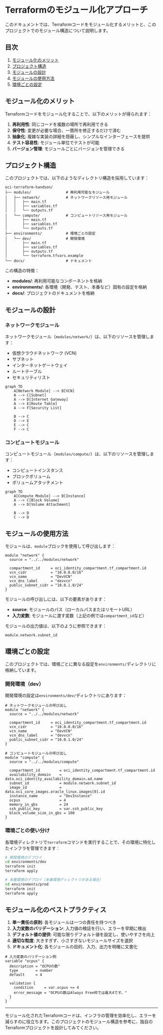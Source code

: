 # Terraformのモジュール化アプローチ

このドキュメントでは、Terraformコードをモジュール化するメリットと、このプロジェクトでのモジュール構造について説明します。

## 目次

1. [モジュール化のメリット](#モジュール化のメリット)
2. [プロジェクト構造](#プロジェクト構造)
3. [モジュールの設計](#モジュールの設計)
4. [モジュールの使用方法](#モジュールの使用方法)
5. [環境ごとの設定](#環境ごとの設定)

## モジュール化のメリット

Terraformコードをモジュール化することで、以下のメリットが得られます：

1. **再利用性**: 同じコードを複数の場所で再利用できる
2. **保守性**: 変更が必要な場合、一箇所を修正するだけで済む
3. **抽象化**: 複雑な実装の詳細を隠蔽し、シンプルなインターフェースを提供
4. **テスト容易性**: モジュール単位でテストが可能
5. **バージョン管理**: モジュールごとにバージョンを管理できる

## プロジェクト構造

このプロジェクトでは、以下のようなディレクトリ構造を採用しています：

```
oci-terraform-handson/
├── modules/                # 再利用可能なモジュール
│   ├── network/            # ネットワークリソース用モジュール
│   │   ├── main.tf
│   │   ├── variables.tf
│   │   └── outputs.tf
│   └── compute/            # コンピュートリソース用モジュール
│       ├── main.tf
│       ├── variables.tf
│       └── outputs.tf
├── environments/           # 環境ごとの設定
│   └── dev/                # 開発環境
│       ├── main.tf
│       ├── variables.tf
│       ├── outputs.tf
│       └── terraform.tfvars.example
└── docs/                   # ドキュメント
```

この構造の特徴：

- **modules/**: 再利用可能なコンポーネントを格納
- **environments/**: 各環境（開発、テスト、本番など）固有の設定を格納
- **docs/**: プロジェクトのドキュメントを格納

## モジュールの設計

### ネットワークモジュール

ネットワークモジュール（`modules/network/`）は、以下のリソースを管理します：

- 仮想クラウドネットワーク (VCN)
- サブネット
- インターネットゲートウェイ
- ルートテーブル
- セキュリティリスト

```mermaid
graph TD
    A[Network Module] --> B[VCN]
    A --> C[Subnet]
    A --> D[Internet Gateway]
    A --> E[Route Table]
    A --> F[Security List]
    
    B --> C
    D --> E
    E --> C
    F --> C
```

### コンピュートモジュール

コンピュートモジュール（`modules/compute/`）は、以下のリソースを管理します：

- コンピュートインスタンス
- ブロックボリューム
- ボリュームアタッチメント

```mermaid
graph TD
    A[Compute Module] --> B[Instance]
    A --> C[Block Volume]
    A --> D[Volume Attachment]
    
    B --> D
    C --> D
```

## モジュールの使用方法

モジュールは、`module`ブロックを使用して呼び出します：

```hcl
module "network" {
  source = "../../modules/network"

  compartment_id     = oci_identity_compartment.tf_compartment.id
  vcn_cidr           = "10.0.0.0/16"
  vcn_name           = "DevVCN"
  vcn_dns_label      = "devvcn"
  public_subnet_cidr = "10.0.1.0/24"
}
```

モジュールの呼び出しには、以下の要素があります：

- **source**: モジュールのパス（ローカルパスまたはリモートURL）
- **入力変数**: モジュールに渡す変数（上記の例では`compartment_id`など）

モジュールの出力値は、以下のように参照できます：

```hcl
module.network.subnet_id
```

## 環境ごとの設定

このプロジェクトでは、環境ごとに異なる設定を`environments/`ディレクトリに格納しています。

### 開発環境（dev）

開発環境の設定は`environments/dev/`ディレクトリにあります：

```hcl
# ネットワークモジュールの呼び出し
module "network" {
  source = "../../modules/network"

  compartment_id     = oci_identity_compartment.tf_compartment.id
  vcn_cidr           = "10.0.0.0/16"
  vcn_name           = "DevVCN"
  vcn_dns_label      = "devvcn"
  public_subnet_cidr = "10.0.1.0/24"
}

# コンピュートモジュールの呼び出し
module "compute" {
  source = "../../modules/compute"

  compartment_id         = oci_identity_compartment.tf_compartment.id
  availability_domain    = data.oci_identity_availability_domain.ad.name
  subnet_id              = module.network.subnet_id
  image_id               = data.oci_core_images.oracle_linux.images[0].id
  instance_name          = "DevInstance"
  ocpus                  = 4
  memory_in_gbs          = 24
  ssh_public_key         = var.ssh_public_key
  block_volume_size_in_gbs = 100
}
```

### 環境ごとの使い分け

各環境ディレクトリで`terraform`コマンドを実行することで、その環境に特化したインフラを管理できます：

```bash
# 開発環境のデプロイ
cd environments/dev
terraform init
terraform apply

# 本番環境のデプロイ（本番環境ディレクトリがある場合）
cd environments/prod
terraform init
terraform apply
```

## モジュール化のベストプラクティス

1. **単一責任の原則**: 各モジュールは一つの責任を持つべき
2. **入力変数のバリデーション**: 入力値の検証を行い、エラーを早期に検出
3. **デフォルト値の提供**: 可能な限りデフォルト値を設定し、使いやすさを向上
4. **適切な粒度**: 大きすぎず、小さすぎないモジュールサイズを選択
5. **ドキュメント化**: 各モジュールの目的、入力、出力を明確に文書化

```hcl
# 入力変数のバリデーション例
variable "ocpus" {
  description = "OCPUの数"
  type        = number
  default     = 4
  
  validation {
    condition     = var.ocpus <= 4
    error_message = "OCPUの数はAlways Free枠では最大4です。"
  }
}
```

---

モジュール化されたTerraformコードは、インフラの管理を効率化し、エラーを減らすのに役立ちます。このプロジェクトのモジュール構造を参考に、独自のTerraformプロジェクトを設計してみてください。